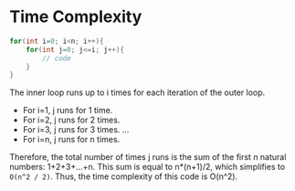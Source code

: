 # Time Complexity
```java
for(int i=0; i<n; i++){
    for(int j=0; j<=i; j++){
        // code
    }
}
```

The inner loop runs up to i times for each iteration of the outer loop.
- For i=1, j runs for 1 time.
- For i=2, j runs for 2 times.
- For i=3, j runs for 3 times.
...
- For i=n, j runs for n times.

Therefore, the total number of times j runs is the sum of the first n natural numbers: 1+2+3+...+n.
This sum is equal to n*(n+1)/2, which simplifies to `O(n^2 / 2)`.
Thus, the time complexity of this code is O(n^2).
